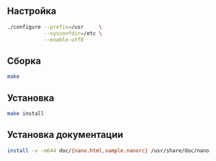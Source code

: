 <package-info :package="package" instsize showsbu2></package-info>

<script>
		new Vue({
		el: '#main',
		data: { package: {} },
		mounted: function () {
				this.getPackage('nano');
		},
		methods: {
			getPackage: function(name) {
					getPackage(name)
					.then(response => this.package = response);
			},
		}
  })
</script>

## Настройка

```bash
./configure --prefix=/usr     \
            --sysconfdir=/etc \
            --enable-utf8     
```

## Сборка

```bash
make
```

## Установка

```bash
make install
```

## Установка документации

```bash
install -v -m644 doc/{nano.html,sample.nanorc} /usr/share/doc/nano
```
